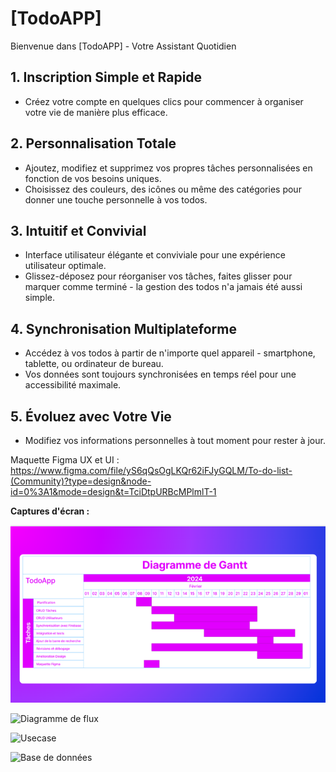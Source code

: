 # [TodoAPP]

Bienvenue dans [TodoAPP] - Votre Assistant Quotidien

## 1. Inscription Simple et Rapide

- Créez votre compte en quelques clics pour commencer à organiser votre vie de manière plus efficace.

## 2. Personnalisation Totale

- Ajoutez, modifiez et supprimez vos propres tâches personnalisées en fonction de vos besoins uniques.
- Choisissez des couleurs, des icônes ou même des catégories pour donner une touche personnelle à vos todos.

## 3. Intuitif et Convivial

- Interface utilisateur élégante et conviviale pour une expérience utilisateur optimale.
- Glissez-déposez pour réorganiser vos tâches, faites glisser pour marquer comme terminé - la gestion des todos n'a jamais été aussi simple.

## 4. Synchronisation Multiplateforme

- Accédez à vos todos à partir de n'importe quel appareil - smartphone, tablette, ou ordinateur de bureau.
- Vos données sont toujours synchronisées en temps réel pour une accessibilité maximale.


## 5. Évoluez avec Votre Vie

- Modifiez vos informations personnelles à tout moment pour rester à jour.


Maquette Figma UX et UI :
https://www.figma.com/file/yS6qQsOgLKQr62iFJyGQLM/To-do-list-(Community)?type=design&node-id=0%3A1&mode=design&t=TciDtpURBcMPlmlT-1

**Captures d'écran :**

![Diagramme de Gantt](./assets/gantt.png)

![Diagramme de flux](react-native-firebase/assets/flux.png)

![Usecase](react-native-firebase/assets/usecase.png)

![Base de données](react-native-firebase/assets/bdd.png)
